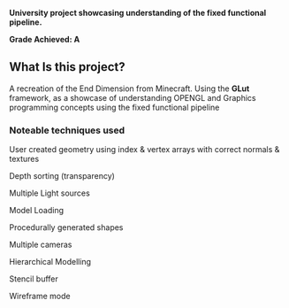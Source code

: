 **University project showcasing understanding of the fixed functional pipeline.**

**Grade Achieved: A**
## What Is this project?
A recreation of the End Dimension from Minecraft. Using the **GLut** framework, as a showcase of understanding OPENGL and Graphics programming concepts using the fixed functional pipeline

### Noteable techniques used

User created geometry using index & vertex arrays with correct normals & textures

Depth sorting (transparency)

Multiple Light sources

Model Loading

Procedurally generated shapes

Multiple cameras

Hierarchical Modelling

Stencil buffer

Wireframe mode
